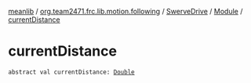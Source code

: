 [meanlib](../../../index.md) / [org.team2471.frc.lib.motion.following](../../index.md) / [SwerveDrive](../index.md) / [Module](index.md) / [currentDistance](./current-distance.md)

# currentDistance

`abstract val currentDistance: `[`Double`](https://kotlinlang.org/api/latest/jvm/stdlib/kotlin/-double/index.html)